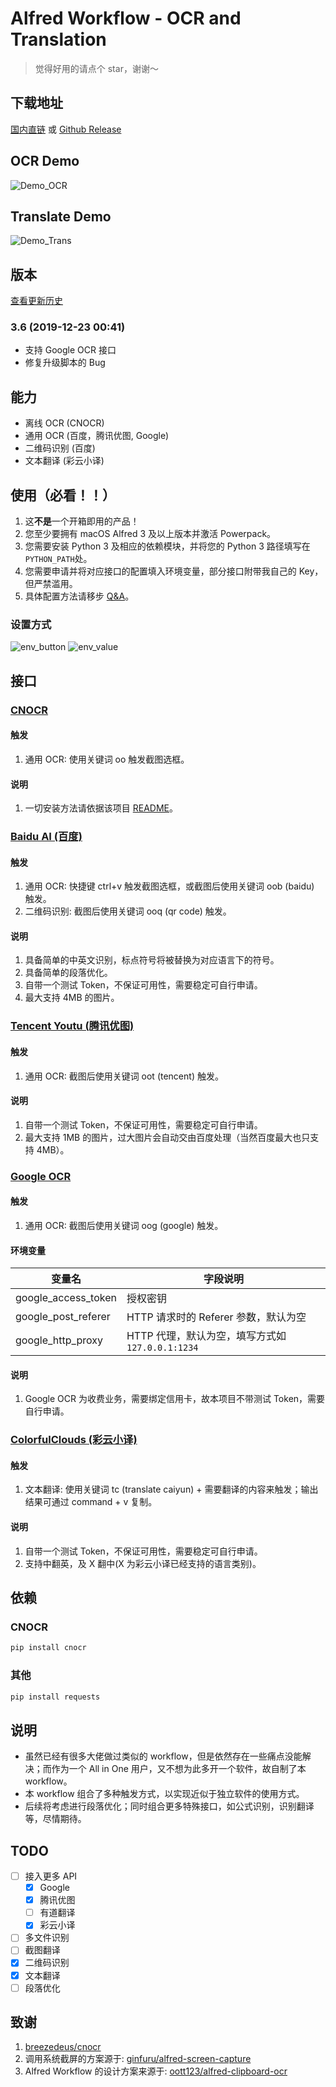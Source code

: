 # Alfred Workflow - OCR and Translation

> 觉得好用的请点个 star，谢谢～

## 下载地址

[国内直链](http://bz.cndzq.com/ltr970503/3_software/2_tool/Capture%20then%20OCR.zip) 或 [Github Release](https://github.com/Chandler-Lu/alfred-ocr/releases)

## OCR Demo

![Demo_OCR](http://img.yeslu.cn/alfred/demo_ocr.gif)

## Translate Demo

![Demo_Trans](http://img.yeslu.cn/alfred/demo_trans.gif)

## 版本

[查看更新历史](https://github.com/Chandler-Lu/alfred-ocr/wiki/Update-History)

### 3.6 (2019-12-23 00:41)

- 支持 Google OCR 接口
- 修复升级脚本的 Bug

## 能力

- 离线 OCR (CNOCR)
- 通用 OCR (百度，腾讯优图, Google)
- 二维码识别 (百度)
- 文本翻译 (彩云小译)

## 使用（必看！！）

1. 这**不是**一个开箱即用的产品！
2. 您至少要拥有 macOS Alfred 3 及以上版本并激活 Powerpack。
3. 您需要安装 Python 3 及相应的依赖模块，并将您的 Python 3 路径填写在`PYTHON_PATH`处。
4. 您需要申请并将对应接口的配置填入环境变量，部分接口附带我自己的 Key，但严禁滥用。
5. 具体配置方法请移步 [Q&A](https://github.com/Chandler-Lu/alfred-ocr/wiki/Q&A)。

### 设置方式

![env_button](http://img.yeslu.cn/alfred/env_button.png)
![env_value](http://img.yeslu.cn/alfred/env_value.png)

## 接口

### [CNOCR](https://github.com/breezedeus/cnocr)

#### 触发

1. 通用 OCR: 使用关键词 oo 触发截图选框。

#### 说明

1. 一切安装方法请依据该项目 [README](https://github.com/breezedeus/cnocr/blob/master/README.md)。

### [Baidu AI (百度)](https://ai.baidu.com/tech/ocr)

#### 触发

1. 通用 OCR: 快捷键 ctrl+v 触发截图选框，或截图后使用关键词 oob (baidu) 触发。
2. 二维码识别: 截图后使用关键词 ooq (qr code) 触发。

#### 说明

1. 具备简单的中英文识别，标点符号将被替换为对应语言下的符号。
2. 具备简单的段落优化。
3. 自带一个测试 Token，不保证可用性，需要稳定可自行申请。
4. 最大支持 4MB 的图片。

### [Tencent Youtu (腾讯优图)](https://ai.qq.com/product/ocr.shtml#common)

#### 触发

1. 通用 OCR: 截图后使用关键词 oot (tencent) 触发。

#### 说明

1. 自带一个测试 Token，不保证可用性，需要稳定可自行申请。
2. 最大支持 1MB 的图片，过大图片会自动交由百度处理（当然百度最大也只支持 4MB）。

### [Google OCR](https://cloud.google.com/vision/docs/ocr)

#### 触发

1. 通用 OCR: 截图后使用关键词 oog (google) 触发。

#### 环境变量

| 变量名              | 字段说明                                         |
| ------------------- | ------------------------------------------------ |
| google_access_token | 授权密钥                                         |
| google_post_referer | HTTP 请求时的 Referer 参数，默认为空             |
| google_http_proxy   | HTTP 代理，默认为空，填写方式如 `127.0.0.1:1234` |

#### 说明

1. Google OCR 为收费业务，需要绑定信用卡，故本项目不带测试 Token，需要自行申请。

### [ColorfulClouds (彩云小译)](https://fanyi.caiyunapp.com/#/api)

#### 触发

1. 文本翻译: 使用关键词 tc (translate caiyun) + 需要翻译的内容来触发；输出结果可通过 command + v 复制。

#### 说明

1. 自带一个测试 Token，不保证可用性，需要稳定可自行申请。
2. 支持中翻英，及 X 翻中(X 为彩云小译已经支持的语言类别)。

## 依赖

### CNOCR

```python
pip install cnocr
```

### 其他

```python
pip install requests
```

## 说明

- 虽然已经有很多大佬做过类似的 workflow，但是依然存在一些痛点没能解决；而作为一个 All in One 用户，又不想为此多开一个软件，故自制了本 workflow。
- 本 workflow 组合了多种触发方式，以实现近似于独立软件的使用方式。
- 后续将考虑进行段落优化；同时组合更多特殊接口，如公式识别，识别翻译等，尽情期待。

## TODO

- [ ] 接入更多 API
  - [x] Google
  - [x] 腾讯优图
  - [ ] 有道翻译
  - [x] 彩云小译
- [ ] 多文件识别
- [ ] 截图翻译
- [x] 二维码识别
- [x] 文本翻译
- [ ] 段落优化

## 致谢

1. [breezedeus/cnocr](https://github.com/breezedeus/cnocr)
2. 调用系统截屏的方案源于: [ginfuru/alfred-screen-capture](https://github.com/ginfuru/alfred-screen-capture)
3. Alfred Workflow 的设计方案来源于: [oott123/alfred-clipboard-ocr](https://github.com/oott123/alfred-clipboard-ocr)
